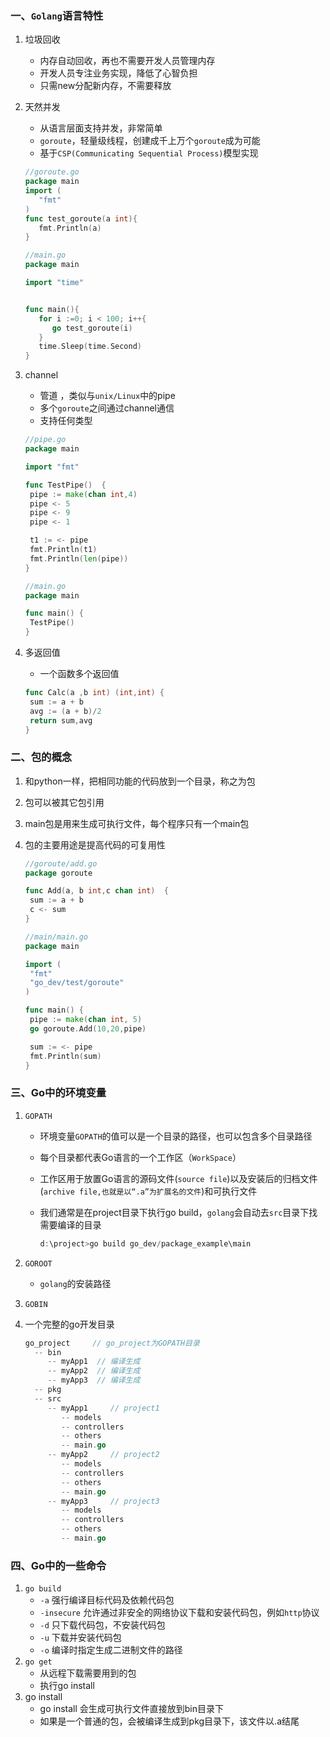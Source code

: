 ### 一、`Golang`语言特性

1. 垃圾回收

   - 内存自动回收，再也不需要开发人员管理内存
   - 开发人员专注业务实现，降低了心智负担
   - 只需new分配新内存，不需要释放

2. 天然并发

   - 从语言层面支持并发，非常简单
   - `goroute`，轻量级线程，创建成千上万个`goroute`成为可能
   - 基于`CSP(Communicating Sequential Process)`模型实现

   ```go
   //goroute.go
   package main
   import (
      "fmt"
   )
   func test_goroute(a int){
      fmt.Println(a)
   }
   ```

   ```go
   //main.go
   package main
   
   import "time"
   
   
   func main(){
      for i :=0; i < 100; i++{
         go test_goroute(i)
      }
      time.Sleep(time.Second)
   }
   ```

3. channel

   - 管道 ，类似与`unix/Linux`中的pipe
   - 多个`goroute`之间通过channel通信
   - 支持任何类型

   ```go
   //pipe.go
   package main
   
   import "fmt"
   
   func TestPipe()  {
   	pipe := make(chan int,4)
   	pipe <- 5
   	pipe <- 9
   	pipe <- 1
   
   	t1 := <- pipe
   	fmt.Println(t1)
   	fmt.Println(len(pipe))
   }
   ```

   ```go
   //main.go
   package main
   
   func main() {
   	TestPipe()
   }
   ```

4. 多返回值

   - 一个函数多个返回值

   ```go
   func Calc(a ,b int) (int,int) {
   	sum := a + b
   	avg := (a + b)/2
   	return sum,avg
   }
   ```

### 二、包的概念

1. 和python一样，把相同功能的代码放到一个目录，称之为包

2. 包可以被其它包引用

3. main包是用来生成可执行文件，每个程序只有一个main包

4. 包的主要用途是提高代码的可复用性

   ```go
   //goroute/add.go
   package goroute
   
   func Add(a, b int,c chan int)  {
   	sum := a + b
   	c <- sum
   }
   ```

   ```go
   //main/main.go
   package main
   
   import (
   	"fmt"
   	"go_dev/test/goroute"
   )
   
   func main() {
   	pipe := make(chan int, 5)
   	go goroute.Add(10,20,pipe)
   
   	sum := <- pipe
   	fmt.Println(sum)
   }
   ```

### 三、Go中的环境变量

1. `GOPATH`

   - 环境变量`GOPATH`的值可以是一个目录的路径，也可以包含多个目录路径

   - 每个目录都代表Go语言的一个工作区（`WorkSpace`）

   - 工作区用于放置Go语言的源码文件(`source file`)以及安装后的归档文件(`archive file,也就是以“.a”为扩展名的文件`)和可执行文件

   - 我们通常是在project目录下执行go build，`golang`会自动去`src`目录下找需要编译的目录

     ```powershell
     d:\project>go build go_dev/package_example\main
     ```

2. `GOROOT`

   - `golang`的安装路径

3. `GOBIN`

4. 一个完整的go开发目录

   ```go
   go_project     // go_project为GOPATH目录
     -- bin
        -- myApp1  // 编译生成
        -- myApp2  // 编译生成
        -- myApp3  // 编译生成
     -- pkg
     -- src
        -- myApp1     // project1
           -- models
           -- controllers
           -- others
           -- main.go 
        -- myApp2     // project2
           -- models
           -- controllers
           -- others
           -- main.go 
        -- myApp3     // project3
           -- models
           -- controllers
           -- others
           -- main.go
   ```

   

   

### 四、Go中的一些命令

1. `go build`
   - `-a` 强行编译目标代码及依赖代码包
   - `-insecure` 允许通过非安全的网络协议下载和安装代码包，例如`http`协议
   - `-d` 只下载代码包，不安装代码包
   - `-u` 下载并安装代码包
   - `-o` 编译时指定生成二进制文件的路径
2. `go get`
   - 从远程下载需要用到的包
   - 执行go install
3. go install
   - go install 会生成可执行文件直接放到bin目录下
   - 如果是一个普通的包，会被编译生成到pkg目录下，该文件以.a结尾






